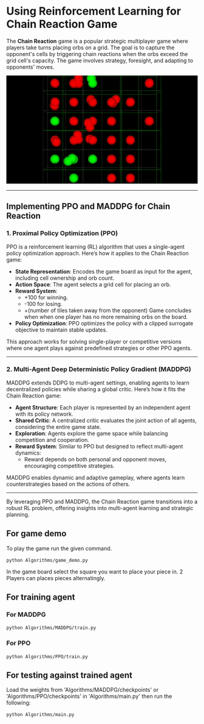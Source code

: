 # Using Reinforcement Learning for Chain Reaction Game

The **Chain Reaction** game is a popular strategic multiplayer game where players take turns placing orbs on a grid. The goal is to capture the opponent's cells by triggering chain reactions when the orbs exceed the grid cell's capacity. The game involves strategy, foresight, and adapting to opponents' moves.

![Chain Reaction Gameplay](chain_react.gif)  


---

## Implementing PPO and MADDPG for Chain Reaction

### 1. **Proximal Policy Optimization (PPO)**  
PPO is a reinforcement learning (RL) algorithm that uses a single-agent policy optimization approach. Here’s how it applies to the Chain Reaction game:

- **State Representation**: Encodes the game board as input for the agent, including cell ownership and orb count.
- **Action Space**: The agent selects a grid cell for placing an orb.
- **Reward System**:  
  - +100 for winning.
  - -100 for losing. 
  -  +(number of tiles taken away from the opponent)
  Game concludes when when one player has no more remaining orbs on the board.
- **Policy Optimization**: PPO optimizes the policy with a clipped surrogate objective to maintain stable updates.

This approach works for solving single-player or competitive versions where one agent plays against predefined strategies or other PPO agents.

---

### 2. **Multi-Agent Deep Deterministic Policy Gradient (MADDPG)**  
MADDPG extends DDPG to multi-agent settings, enabling agents to learn decentralized policies while sharing a global critic. Here’s how it fits the Chain Reaction game:

- **Agent Structure**: Each player is represented by an independent agent with its policy network.
- **Shared Critic**: A centralized critic evaluates the joint action of all agents, considering the entire game state.
- **Exploration**: Agents explore the game space while balancing competition and cooperation.
- **Reward System**: Similar to PPO but designed to reflect multi-agent dynamics:
  - Reward depends on both personal and opponent moves, encouraging competitive strategies.

MADDPG enables dynamic and adaptive gameplay, where agents learn counterstrategies based on the actions of others.

---

By leveraging PPO and MADDPG, the Chain Reaction game transitions into a robust RL problem, offering insights into multi-agent learning and strategic planning.

## For game demo 

To play the game run the given command. 
```
python Algorithms/game_demo.py
```
In the game board select the square you want to place your piece in. 2 Players can places pieces alternatingly. 


## For training agent

### For MADDPG 

```
python Algorithms/MADDPG/train.py
```

### For PPO

```
python Algorithms/PPO/train.py
```

## For testing against trained agent 

Load the weights from 'Algorithms/MADDPG/checkpoints' or 'Algorithms/PPO/checkpoints' in 'Algorithms/main.py' then run the following:

```
python Algorithms/main.py
```

